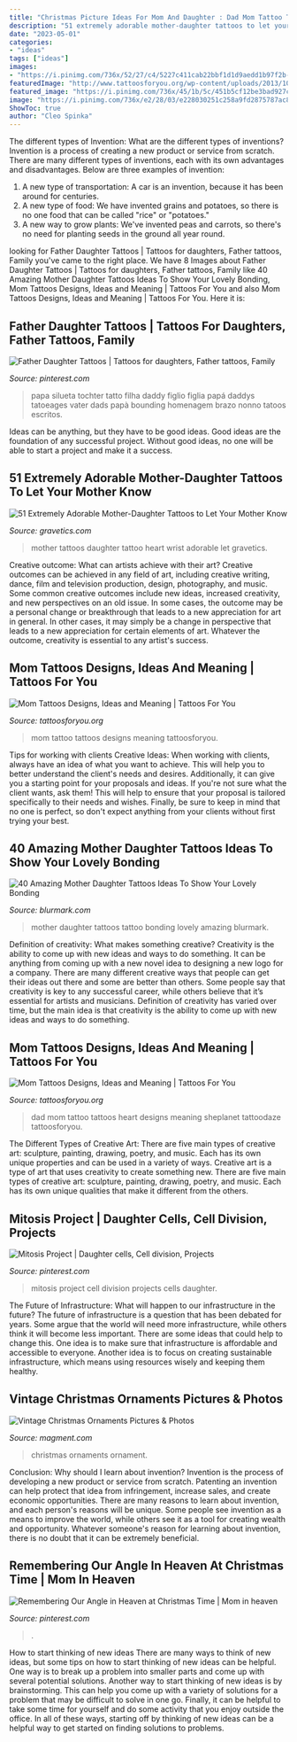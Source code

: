 ```yaml
---
title: "Christmas Picture Ideas For Mom And Daughter : Dad Mom Tattoo Tattoos Heart Designs Meaning Sheplanet Tattoodaze Tattoosforyou"
description: "51 extremely adorable mother-daughter tattoos to let your mother know"
date: "2023-05-01"
categories:
- "ideas"
tags: ["ideas"]
images:
- "https://i.pinimg.com/736x/52/27/c4/5227c411cab22bbf1d1d9aedd1b97f2b--christmas-quotes-christmas-time.jpg"
featuredImage: "http://www.tattoosforyou.org/wp-content/uploads/2013/10/Tattoo-Mom-604x1024.jpg"
featured_image: "https://i.pinimg.com/736x/45/1b/5c/451b5cf12be3bad927c2cb8c618d2162.jpg"
image: "https://i.pinimg.com/736x/e2/28/03/e228030251c258a9fd2875787ac8d572.jpg"
ShowToc: true
author: "Cleo Spinka"
---
```



The different types of Invention: What are the different types of inventions?
Invention is a process of creating a new product or service from scratch. There are many different types of inventions, each with its own advantages and disadvantages. Below are three examples of invention:
1) A new type of transportation: A car is an invention, because it has been around for centuries. 
2) A new type of food: We have invented grains and potatoes, so there is no one food that can be called "rice" or "potatoes." 
3) A new way to grow plants: We've invented peas and carrots, so there's no need for planting seeds in the ground all year round.

	

		
looking for Father Daughter Tattoos | Tattoos for daughters, Father tattoos, Family you've came to the right place. We have 8 Images about Father Daughter Tattoos | Tattoos for daughters, Father tattoos, Family like 40 Amazing Mother Daughter Tattoos Ideas To Show Your Lovely Bonding, Mom Tattoos Designs, Ideas and Meaning | Tattoos For You and also Mom Tattoos Designs, Ideas and Meaning | Tattoos For You. Here it is:
		
    
## Father Daughter Tattoos | Tattoos For Daughters, Father Tattoos, Family

<img loading=lazy src="https://i.pinimg.com/736x/e2/28/03/e228030251c258a9fd2875787ac8d572.jpg" onerror="this.onerror=null;this.src='https://tse1.mm.bing.net/th?id=OIP.jfSbahKtPEXK8RudFJbf4QHaLH&amp;pid=15.1';" alt="Father Daughter Tattoos | Tattoos for daughters, Father tattoos, Family">

_Source: pinterest.com_

>papa silueta tochter tatto filha daddy figlio figlia papá daddys tatoeages vater dads papà bounding homenagem brazo nonno tatoos escritos. 

	

Ideas can be anything, but they have to be good ideas. Good ideas are the foundation of any successful project. Without good ideas, no one will be able to start a project and make it a success.

    
## 51 Extremely Adorable Mother-Daughter Tattoos To Let Your Mother Know

<img loading=lazy src="http://www.gravetics.com/wp-content/uploads/2017/07/Amazing-Heart-Shape-Tattoo-On-Wrist.jpg" onerror="this.onerror=null;this.src='https://tse2.mm.bing.net/th?id=OIP.ktnEZtN8WFeGodYg_NNaSAHaLh&amp;pid=15.1';" alt="51 Extremely Adorable Mother-Daughter Tattoos to Let Your Mother Know">

_Source: gravetics.com_

>mother tattoos daughter tattoo heart wrist adorable let gravetics. 

	

Creative outcome: What can artists achieve with their art?
Creative outcomes can be achieved in any field of art, including creative writing, dance, film and television production, design, photography, and music. Some common creative outcomes include new ideas, increased creativity, and new perspectives on an old issue. In some cases, the outcome may be a personal change or breakthrough that leads to a new appreciation for art in general. In other cases, it may simply be a change in perspective that leads to a new appreciation for certain elements of art. Whatever the outcome, creativity is essential to any artist's success.

    
## Mom Tattoos Designs, Ideas And Meaning | Tattoos For You

<img loading=lazy src="http://www.tattoosforyou.org/wp-content/uploads/2013/10/Tattoo-Mom-604x1024.jpg" onerror="this.onerror=null;this.src='https://tse4.mm.bing.net/th?id=OIP.X-01ICbOJTeCsrXa2BzL2AHaMj&amp;pid=15.1';" alt="Mom Tattoos Designs, Ideas and Meaning | Tattoos For You">

_Source: tattoosforyou.org_

>mom tattoo tattoos designs meaning tattoosforyou. 

	

Tips for working with clients
Creative Ideas: When working with clients, always have an idea of what you want to achieve. This will help you to better understand the client's needs and desires. Additionally, it can give you a starting point for your proposals and ideas. If you're not sure what the client wants, ask them! This will help to ensure that your proposal is tailored specifically to their needs and wishes. Finally, be sure to keep in mind that no one is perfect, so don't expect anything from your clients without first trying your best.

    
## 40 Amazing Mother Daughter Tattoos Ideas To Show Your Lovely Bonding

<img loading=lazy src="https://www.blurmark.com/wp-content/uploads/2017/03/Mother-Daughter-Tattoo-Design-27.jpg" onerror="this.onerror=null;this.src='https://tse2.mm.bing.net/th?id=OIP.y_87L-mrZ-EY2cZ5QJa-aAHaJ4&amp;pid=15.1';" alt="40 Amazing Mother Daughter Tattoos Ideas To Show Your Lovely Bonding">

_Source: blurmark.com_

>mother daughter tattoos tattoo bonding lovely amazing blurmark. 

	

Definition of creativity: What makes something creative?
Creativity is the ability to come up with new ideas and ways to do something. It can be anything from coming up with a new novel idea to designing a new logo for a company. There are many different creative ways that people can get their ideas out there and some are better than others. Some people say that creativity is key to any successful career, while others believe that it’s essential for artists and musicians. Definition of creativity has varied over time, but the main idea is that creativity is the ability to come up with new ideas and ways to do something.

    
## Mom Tattoos Designs, Ideas And Meaning | Tattoos For You

<img loading=lazy src="http://www.tattoosforyou.org/wp-content/uploads/2013/10/Mom-and-Dad-Tattoos.jpg" onerror="this.onerror=null;this.src='https://tse1.mm.bing.net/th?id=OIP.oWZ-384ozdKOtbTMFtHh0gHaJ4&amp;pid=15.1';" alt="Mom Tattoos Designs, Ideas and Meaning | Tattoos For You">

_Source: tattoosforyou.org_

>dad mom tattoo tattoos heart designs meaning sheplanet tattoodaze tattoosforyou. 

	

The Different Types of Creative Art: There are five main types of creative art: sculpture, painting, drawing, poetry, and music. Each has its own unique properties and can be used in a variety of ways.
Creative art is a type of art that uses creativity to create something new. There are five main types of creative art: sculpture, painting, drawing, poetry, and music. Each has its own unique qualities that make it different from the others.

    
## Mitosis Project | Daughter Cells, Cell Division, Projects

<img loading=lazy src="https://i.pinimg.com/736x/45/1b/5c/451b5cf12be3bad927c2cb8c618d2162.jpg" onerror="this.onerror=null;this.src='https://tse3.mm.bing.net/th?id=OIP.oU2_Y28MmQ7CMyBkqzoDGwHaJ3&amp;pid=15.1';" alt="Mitosis Project | Daughter cells, Cell division, Projects">

_Source: pinterest.com_

>mitosis project cell division projects cells daughter. 

	

The Future of Infrastructure: What will happen to our infrastructure in the future?
The future of infrastructure is a question that has been debated for years. Some argue that the world will need more infrastructure, while others think it will become less important. There are some ideas that could help to change this. One idea is to make sure that infrastructure is affordable and accessible to everyone. Another idea is to focus on creating sustainable infrastructure, which means using resources wisely and keeping them healthy.

    
## Vintage Christmas Ornaments Pictures &amp; Photos

<img loading=lazy src="http://magment.com/wp-content/uploads/2015/11/Vintage-Christmas-Ornament-11.jpeg" onerror="this.onerror=null;this.src='https://tse4.mm.bing.net/th?id=OIP.-IE8Fn9jrGtS-_ks0QLldAHaJ4&amp;pid=15.1';" alt="Vintage Christmas Ornaments Pictures &amp; Photos">

_Source: magment.com_

>christmas ornaments ornament. 

	

Conclusion: Why should I learn about invention?
Invention is the process of developing a new product or service from scratch. Patenting an invention can help protect that idea from infringement, increase sales, and create economic opportunities. There are many reasons to learn about invention, and each person's reasons will be unique. Some people see invention as a means to improve the world, while others see it as a tool for creating wealth and opportunity. Whatever someone's reason for learning about invention, there is no doubt that it can be extremely beneficial.

    
## Remembering Our Angle In Heaven At Christmas Time | Mom In Heaven

<img loading=lazy src="https://i.pinimg.com/736x/52/27/c4/5227c411cab22bbf1d1d9aedd1b97f2b--christmas-quotes-christmas-time.jpg" onerror="this.onerror=null;this.src='https://tse4.mm.bing.net/th?id=OIP.lNlKjXuNv4cO2AGvkLPc-gAAAA&amp;pid=15.1';" alt="Remembering Our Angle in Heaven at Christmas Time | Mom in heaven">

_Source: pinterest.com_

>. 

	

How to start thinking of new ideas
There are many ways to think of new ideas, but some tips on how to start thinking of new ideas can be helpful. One way is to break up a problem into smaller parts and come up with several potential solutions. Another way to start thinking of new ideas is by brainstorming. This can help you come up with a variety of solutions for a problem that may be difficult to solve in one go. Finally, it can be helpful to take some time for yourself and do some activity that you enjoy outside the office. In all of these ways, starting off by thinking of new ideas can be a helpful way to get started on finding solutions to problems.

